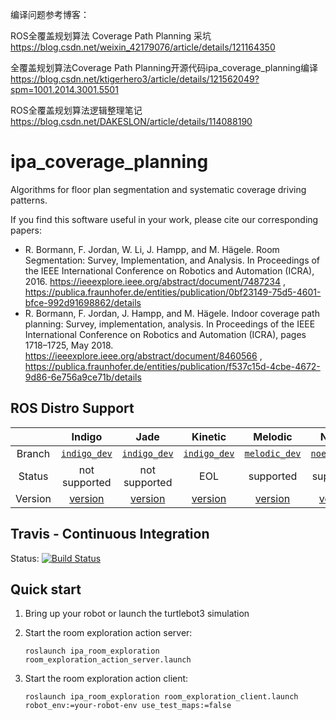 编译问题参考博客：

ROS全覆盖规划算法 Coverage Path Planning 采坑
https://blog.csdn.net/weixin_42179076/article/details/121164350

全覆盖规划算法Coverage Path Planning开源代码ipa_coverage_planning编译
https://blog.csdn.net/ktigerhero3/article/details/121562049?spm=1001.2014.3001.5501

ROS全覆盖规划算法逻辑整理笔记
https://blog.csdn.net/DAKESLON/article/details/114088190

# ipa_coverage_planning
Algorithms for floor plan segmentation and systematic coverage driving patterns.

If you find this software useful in your work, please cite our corresponding papers:
- R. Bormann, F. Jordan, W. Li, J. Hampp, and M. Hägele. Room Segmentation: Survey, Implementation, and Analysis. In Proceedings of the IEEE International Conference on Robotics and Automation (ICRA), 2016. https://ieeexplore.ieee.org/abstract/document/7487234 , https://publica.fraunhofer.de/entities/publication/0bf23149-75d5-4601-bfce-992d91698862/details
- R. Bormann, F. Jordan, J. Hampp, and M. Hägele. Indoor coverage path planning: Survey, implementation, analysis. In Proceedings of the IEEE International Conference on Robotics and Automation (ICRA), pages 1718–1725, May 2018. https://ieeexplore.ieee.org/abstract/document/8460566 , https://publica.fraunhofer.de/entities/publication/f537c15d-4cbe-4672-9d86-6e756a9ce71b/details

## ROS Distro Support

|         | Indigo | Jade | Kinetic | Melodic | Noetic |
|:-------:|:------:|:----:|:-------:|:-------:|:-------:|
| Branch  | [`indigo_dev`](https://github.com/ipa320/ipa_coverage_planning/tree/indigo_dev) | [`indigo_dev`](https://github.com/ipa320/ipa_coverage_planning/tree/indigo_dev) | [`indigo_dev`](https://github.com/ipa320/ipa_coverage_planning/tree/indigo_dev) | [`melodic_dev`](https://github.com/ipa320/ipa_coverage_planning/tree/melodic_dev) |[`noetic_dev`](https://github.com/ipa320/ipa_coverage_planning/tree/noetic_dev) |
| Status  |  not supported | not supported |  EOL | supported | supported |
| Version | [version](http://repositories.ros.org/status_page/ros_indigo_default.html?q=ipa_coverage_planning) | [version](http://repositories.ros.org/status_page/ros_jade_default.html?q=ipa_coverage_planning) | [version](http://repositories.ros.org/status_page/ros_kinetic_default.html?q=ipa_coverage_planning) | [version](http://repositories.ros.org/status_page/ros_melodic_default.html?q=ipa_coverage_planning) | [version](http://repositories.ros.org/status_page/ros_noetic_default.html?q=ipa_coverage_planning)

## Travis - Continuous Integration

Status: [![Build Status](https://travis-ci.org/ipa320/ipa_coverage_planning.svg?branch=indigo_dev)](https://travis-ci.org/ipa320/ipa_coverage_planning)


## Quick start

1. Bring up your robot or launch the turtlebot3 simulation

1. Start the room exploration action server:

    ```
    roslaunch ipa_room_exploration room_exploration_action_server.launch
    ```


1. Start the room exploration action client:

    ```
    roslaunch ipa_room_exploration room_exploration_client.launch  robot_env:=your-robot-env use_test_maps:=false
    ```

